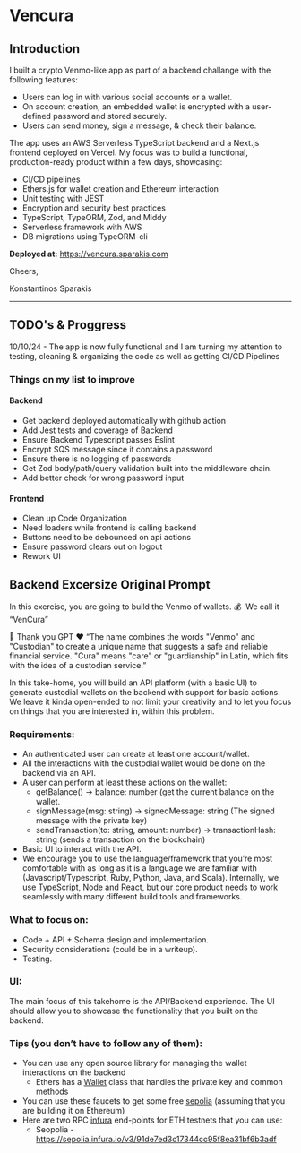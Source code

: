 # Vencura

## Introduction
I built a crypto Venmo-like app as part of a backend challange with the following features:

- Users can log in with various social accounts or a wallet.
- On account creation, an embedded wallet is encrypted with a user-defined password and stored securely.
- Users can send money, sign a message, & check their balance.


The app uses an AWS Serverless TypeScript backend and a Next.js frontend deployed on Vercel. My focus was to build a functional, production-ready product within a few days, showcasing:

- CI/CD pipelines
- Ethers.js for wallet creation and Ethereum interaction
- Unit testing with JEST
- Encryption and security best practices
- TypeScript, TypeORM, Zod, and Middy
- Serverless framework with AWS
- DB migrations using TypeORM-cli


**Deployed at:**
https://vencura.sparakis.com


Cheers,

Konstantinos Sparakis


-----


## TODO's & Proggress
10/10/24 - The app is now fully functional and I am turning my attention to testing, cleaning & organizing the code as well as getting CI/CD Pipelines

### Things on my list to improve
 #### Backend
- Get backend deployed automatically with github action
- Add Jest tests and coverage of Backend
- Ensure Backend Typescript passes Eslint
- Encrypt SQS message since it contains a password
- Ensure there is no logging of passwords
- Get Zod body/path/query validation built into the middleware chain.
- Add better check for wrong password input

#### Frontend
- Clean up Code Organization
- Need loaders while frontend is calling backend
- Buttons need to be debounced on api actions
- Ensure password clears out on logout
- Rework UI

## Backend Excersize Original Prompt

In this exercise, you are going to build the Venmo of wallets. 💰  We call it “VenCura” 

<aside>
🤯 Thank you GPT ❤️ “The name combines the words "Venmo" and "Custodian" to create a unique name that suggests a safe and reliable financial service.  "Cura" means "care" or "guardianship" in Latin, which fits with the idea of a custodian service.”
</aside>

In this take-home, you will build an API platform (with a basic UI) to generate custodial wallets on the backend with support for basic actions.  We leave it kinda open-ended to not limit your creativity and to let you focus on things that you are interested in, within this problem.

### Requirements:

- An authenticated user can create at least one account/wallet.
- All the interactions with the custodial wallet would be done on the backend via an API.
- A user can perform at least these actions on the wallet:
    - getBalance() →  balance: number (get the current balance on the wallet.
    - signMessage(msg: string) → signedMessage: string (The signed message with the private key)
    - sendTransaction(to: string, amount: number) → transactionHash: string (sends a transaction on the blockchain)
- Basic UI to interact with the API.
- We encourage you to use the language/framework that you’re most comfortable with as long as it is a language we are familiar with (Javascript/Typescript, Ruby, Python, Java, and Scala). Internally, we use TypeScript, Node and React, but our core product needs to work seamlessly with many different build tools and frameworks.

### What to focus on:

- Code + API + Schema design and implementation.
- Security considerations (could be in a writeup).
- Testing.

### UI:

The main focus of this takehome is the API/Backend experience. The UI should allow you to showcase the functionality that you built on the backend.


### Tips (you don’t have to follow any of them):
- You can use any open source library for managing the wallet interactions on the backend
    - Ethers has a [Wallet](https://docs.ethers.org/v6/api/wallet/#about-wallets) class that handles the private key and common methods
- You can use these faucets to get some free  [sepolia](https://sepoliafaucet.com/) (assuming that you are building it on Ethereum)
- Here are two RPC [infura](https://app.infura.io/) end-points for ETH testnets that you can use:
    - Seopolia - https://sepolia.infura.io/v3/91de7ed3c17344cc95f8ea31bf6b3adf
